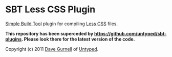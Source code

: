 SBT Less CSS Plugin
===================

[Simple Build Tool] plugin for compiling [Less CSS] files.

**This repository has been superceded by https://github.com/untyped/sbt-plugins. Please look there for the latest version of the code.**

Copyright (c) 2011 [Dave Gurnell] of [Untyped].

[Simple Build Tool]: http://simple-build-tool.googlecode.com
[Less CSS]: http://lesscss.org
[Dave Gurnell]: http://boxandarrow.com
[Untyped]: http://untyped.com
